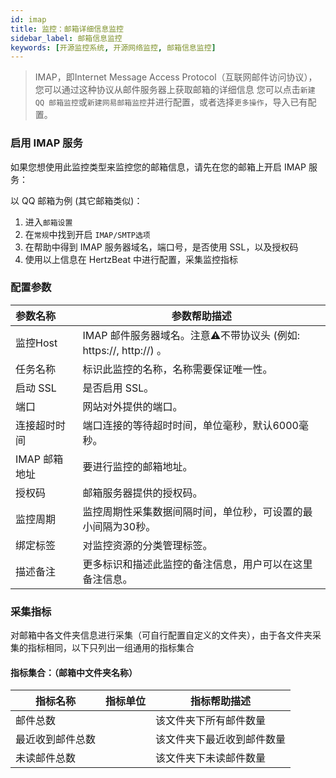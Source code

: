 ```yaml
---
id: imap
title: 监控：邮箱详细信息监控      
sidebar_label: 邮箱信息监控
keywords: [开源监控系统, 开源网络监控, 邮箱信息监控]
---
```


> IMAP，即Internet Message Access Protocol（互联网邮件访问协议），您可以通过这种协议从邮件服务器上获取邮箱的详细信息 
> 您可以点击`新建 QQ 邮箱监控`或`新建网易邮箱监控`并进行配置，或者选择`更多操作`，导入已有配置。

### 启用 IMAP 服务

如果您想使用此监控类型来监控您的邮箱信息，请先在您的邮箱上开启 IMAP 服务：

以 QQ 邮箱为例 (其它邮箱类似)：

1. 进入`邮箱设置`
2. 在`常规`中找到开启 `IMAP/SMTP选项`
3. 在帮助中得到 IMAP 服务器域名，端口号，是否使用 SSL，以及授权码
4. 使用以上信息在 HertzBeat 中进行配置，采集监控指标

### 配置参数

| 参数名称      | 参数帮助描述                                           |
|:----------|--------------------------------------------------|
| 监控Host    | IMAP 邮件服务器域名。注意⚠️不带协议头 (例如: https://, http://) 。 |
| 任务名称      | 标识此监控的名称，名称需要保证唯一性。                              |
| 启动 SSL    | 是否启用 SSL。                                        |
| 端口        | 网站对外提供的端口。                                       |
| 连接超时时间    | 端口连接的等待超时时间，单位毫秒，默认6000毫秒。                       |
| IMAP 邮箱地址 | 要进行监控的邮箱地址。                                      |
| 授权码       | 邮箱服务器提供的授权码。                                     |
| 监控周期      | 监控周期性采集数据间隔时间，单位秒，可设置的最小间隔为30秒。                  |
| 绑定标签      | 对监控资源的分类管理标签。                                    |
| 描述备注      | 更多标识和描述此监控的备注信息，用户可以在这里备注信息。                     |

### 采集指标

对邮箱中各文件夹信息进行采集（可自行配置自定义的文件夹），由于各文件夹采集的指标相同，以下只列出一组通用的指标集合

#### 指标集合：（邮箱中文件夹名称）

| 指标名称     | 指标单位 | 指标帮助描述        |
|----------|------|---------------|
| 邮件总数     |      | 该文件夹下所有邮件数量   |
| 最近收到邮件总数 |      | 该文件夹下最近收到邮件数量 |
| 未读邮件总数   |      | 该文件夹下未读邮件数量   |
